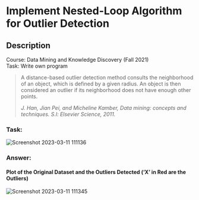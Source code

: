 # Implement Nested-Loop Algorithm for Outlier Detection
## Description
Course: Data Mining and Knowledge Discovery (Fall 2021) <br />
Task: Write own program


> A distance-based outlier detection method consults the neighborhood of an object, which is defined by a given radius. An object is then considered an outlier if its neighborhood does not have enough other points.
>
> *J. Han, Jian Pei, and Micheline Kamber, Data mining: concepts and techniques. S.l: Elsevier Science, 2011.*


### Task:
![Screenshot 2023-03-11 111136](https://user-images.githubusercontent.com/101310529/224461963-8a1a9b81-d4e9-4c96-b72f-e2bbd475d6ae.png)


### Answer: 
#### Plot of the Original Dataset and the Outliers Detected (‘X’ in Red are the Outliers)
![Screenshot 2023-03-11 111345](https://user-images.githubusercontent.com/101310529/224462044-339198ef-c55d-4ea8-b5e4-00afed92253a.png)

